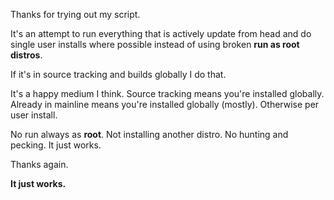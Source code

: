 Thanks for trying out my script.

It's an attempt to run everything that is actively update from head and do single user installs where possible instead of using broken **run as root distros**.

If it's in source tracking and builds globally I do that.

It's a happy medium I think.  Source tracking means you're installed globally.  Already in mainline means you're installed globally (mostly).  Otherwise per user install.

No run always as **root**.  Not installing another distro.  No hunting and pecking.  It just works.

Thanks again.

**It just works.**